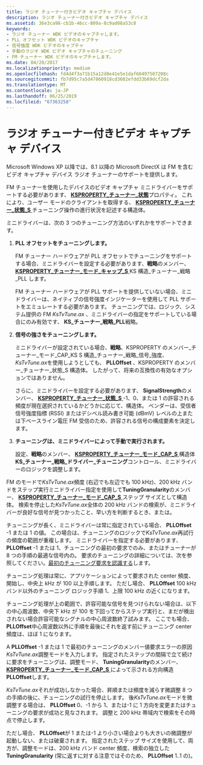 ```yaml
---
title: ラジオ チューナー付きビデオ キャプチャ デバイス
description: ラジオ チューナー付きビデオ キャプチャ デバイス
ms.assetid: 36e3ca98-cb1b-46cc-809a-8c9ad08a53c8
keywords:
- ラジオ チューナー WDK ビデオのキャプチャします。
- PLL オフセット WDK ビデオのキャプチャ
- 信号強度 WDK ビデオのキャプチャ
- 手動のラジオ WDK ビデオ キャプチャのチューニング
- FM チューナー WDK ビデオのキャプチャします。
ms.date: 04/20/2017
ms.localizationpriority: medium
ms.openlocfilehash: fd4d4f3a71b15a12d8e41e5e1daf60497507208c
ms.sourcegitcommit: fb7d95c7a5d47860918cd3602efdd33b69dcf2da
ms.translationtype: MT
ms.contentlocale: ja-JP
ms.lasthandoff: 06/25/2019
ms.locfileid: "67363258"
---
```

# <a name="video-capture-devices-with-radio-tuners"></a>ラジオ チューナー付きビデオ キャプチャ デバイス


Microsoft Windows XP 以降では、8.1 以降の Microsoft DirectX は FM を含むビデオ キャプチャ デバイス ラジオ チューナーのサポートを提供します。

FM チューナーを使用したデバイスのビデオ キャプチャ ミニドライバーをサポートする必要があります、 [ **KSPROPERTY\_チューナー\_状態**](https://docs.microsoft.com/windows-hardware/drivers/stream/ksproperty-tuner-status)プロパティ。 これにより、ユーザー モードのクライアントを取得する、 [ **KSPROPERTY\_チューナー\_状態\_S** ](https://docs.microsoft.com/windows-hardware/drivers/ddi/content/ksmedia/ns-ksmedia-ksproperty_tuner_status_s)チューニング操作の進行状況を記述する構造体。

ミニドライバーは、次の 3 つのチューニング方法のいずれかをサポートできます。

1.  **PLL オフセットをチューニングします。**

    FM チューナー ハードウェアが PLL オフセットでチューニングをサポートする場合、ミニドライバーを設定する必要があります、**戦略**のメンバー、 [ **KSPROPERTY\_チューナー\_モード\_キャップ\_S** ](https://docs.microsoft.com/windows-hardware/drivers/ddi/content/ksmedia/ns-ksmedia-ksproperty_tuner_mode_caps_s) KS 構造\_チューナー\_戦略\_PLL します。

    FM チューナー ハードウェアが PLL サポートを提供していない場合、ミニドライバーは、ネイティブの信号強度インジケーターを使用して PLL サポートをエミュレートする必要があります。 チューニングでは、ロジック、システム提供の FM *KsTvTune.ax* 、ミニドライバーの指定をサポートしている場合にのみ有効です、 **KS\_チューナー\_戦略\_PLL**戦略。

2.  **信号の強さをチューニングします。**

    ミニドライバーが設定されている場合、**戦略**、KSPROPERTY のメンバー\_チューナー\_モード\_CAP\_KS S 構造\_チューナー\_戦略\_信号\_強度、 *KsTvTune.ax*を使用しようとしても、 **PLLOffset** 、KSPROPERTY のメンバー\_チューナー\_状態\_S 構造体。 したがって、将来の互換性の有効なオプションではありません。

    さらに、ミニドライバーを設定する必要があります、 **SignalStrength**のメンバー、 [ **KSPROPERTY\_チューナー\_状態\_S** ](https://docs.microsoft.com/windows-hardware/drivers/ddi/content/ksmedia/ns-ksmedia-ksproperty_tuner_status_s)-1、0、または 1 の許容される頻度が現在選択されているかどうかに応じて、構造体。 ベンダーは、受信者信号強度指標 (RSSI) またはデシベル読み書き可能 (dBmV) レベルの上または下ベースライン電圧 FM 受信のため、許容される信号の構成要素を決定します。

3.  **チューニングは、ミニドライバーによって手動で実行されます。**

    設定、**戦略**のメンバー、 [ **KSPROPERTY\_チューナー\_モード\_CAP\_S** ](https://docs.microsoft.com/windows-hardware/drivers/ddi/content/ksmedia/ns-ksmedia-ksproperty_tuner_mode_caps_s) 構造体**KS\_チューナー\_戦略\_ドライバー\_チューニング**コントロール、ミニドライバーのロジックを調整します。

FM のモードで*KsTvTune.ax*頻度 (右辺でも左辺でも 100 kHz)、200 kHz バンドをステップ実行ミニドライバー指定を使用して**TuningGranularity**のメンバー、 [ **KSPROPERTY\_チューナー\_モード\_CAP\_S** ](https://docs.microsoft.com/windows-hardware/drivers/ddi/content/ksmedia/ns-ksmedia-ksproperty_tuner_mode_caps_s)ステップ サイズとして構造体。 検索を停止した*KsTvTune.ax*全体の 200 kHz バンドの検索が、ミニドライバーが良好な信号が見つかったこと、早い方を判断するとき、または。

チューニングが長く、ミニドライバーは常に指定されている場合、 **PLLOffset** -1 または 1 の値。 この場合は、チューニングのロジックで*KsTvTune.ax*再試行の頻度の範囲が重複します。 ミニドライバーを指定する必要があります、 **PLLOffset** -1 または 1、チューニングの最初の要求でのみ、またはチューナーが 8 つの手順の最適な信号内の。 要求のチューニングの詳細については、次を参照してください。[最初のチューニング要求を認識する](recognizing-the-first-tuning-request.md)します。

チューニング処理は常に、アプリケーションによって要求された center 頻度、開始し、中央上 kHz が 100 以上手順します。 ただし場合、 **PLLOffset** 100 kHz バンド以外のチューニング ロジック手順 1、上限 100 kHz の近くになります。

チューニング処理が上の範囲で、許容可能な信号を見つけられない場合は、以下の中心周波数、中央下 kHz が 100 を下回ってからステップ実行と、まだが検出されない場合許容可能なシグナルの中心周波数終了試みます。 ここでも場合、 **PLLOffset**中心周波数以外に手順を最後にそれを返す前にチューニング center 頻度は、ほぼ 1 になります。

A **PLLOffset** -1 または 1 で最初のチューニングのメンバー値要求エラーの原因*KsTvTune.ax*調整モードを入力します。 指定されたステップの間隔で立て続けに要求をチューニングは、調整モード、 **TuningGranularity**のメンバー、 [ **KSPROPERTY\_チューナー\_モード\_CAP\_S** ](https://docs.microsoft.com/windows-hardware/drivers/ddi/content/ksmedia/ns-ksmedia-ksproperty_tuner_mode_caps_s)によって示される方向構造**PLLOffset**します。

*KsTvTune.ax*それが成功しなかった場合、昇順または頻度を減らす微調整 8 つの手順の後に、チューニングの試行を停止します。 後*KsTvTune.ax*モードを微調整する場合は、 **PLLOffset** 0、-1 から 1、または-1 に 1 方向を変更またはチューニングの要求が成功と見なされます。 調整と 200 kHz 帯域内で検索をその時点で停止します。

ただし場合、 **PLLOffset**が 1 または-1 より小さい場合よりも大きいの微調整が起動しない、または破棄されます。 指定されたステップ サイズを使用して、両方が、調整モードは、200 kHz バンド center 頻度、検索の独立した**TuningGranularity** (常に返すに対する注意ではそのため、 **PLLOffset** 1..1 の)。

 

 




